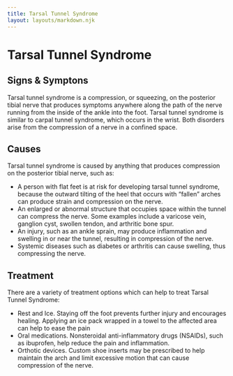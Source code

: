 ```yaml
---
title: Tarsal Tunnel Syndrome
layout: layouts/markdown.njk
---
```


# Tarsal Tunnel Syndrome

## Signs & Symptons

Tarsal tunnel syndrome is a compression, or squeezing, on the posterior tibial nerve that produces symptoms anywhere along the path of the nerve running from the inside of the ankle into the foot. Tarsal tunnel syndrome is similar to carpal tunnel syndrome, which occurs in the wrist. Both disorders arise from the compression of a nerve in a confined space.

## Causes

Tarsal tunnel syndrome is caused by anything that produces compression on the posterior tibial nerve, such as:

- A person with flat feet is at risk for developing tarsal tunnel syndrome, because the outward tilting of the heel that occurs with “fallen” arches can produce strain and compression on the nerve.
- An enlarged or abnormal structure that occupies space within the tunnel can compress the nerve. Some examples include a varicose vein, ganglion cyst, swollen tendon, and arthritic bone spur.
- An injury, such as an ankle sprain, may produce inflammation and swelling in or near the tunnel, resulting in compression of the nerve.
- Systemic diseases such as diabetes or arthritis can cause swelling, thus compressing the nerve.

## Treatment

There are a variety of treatment options which can help to treat Tarsal Tunnel Syndrome:

- Rest and Ice. Staying off the foot prevents further injury and encourages healing. Applying an ice pack wrapped in a towel to the affected area can help to ease the pain
- Oral medications. Nonsteroidal anti-inflammatory drugs (NSAIDs), such as ibuprofen, help reduce the pain and inflammation.
- Orthotic devices. Custom shoe inserts may be prescribed to help maintain the arch and limit excessive motion that can cause compression of the nerve.
